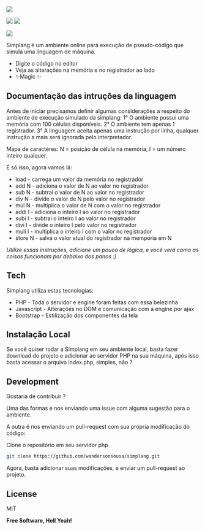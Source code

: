 ![](https://dewey.tailorbrands.com/production/brand_version_mockup_image/278/5280378278_b5fda336-6ab8-4a2e-9f9c-83388e0e0d05.png?cb=1621176696?style=centerme)


![](https://img.shields.io/github/languages/code-size/wandersonsousa/simplang?style=centerme) ![](https://img.shields.io/github/issues-raw/wandersonsousa/simplang?style=centerme)







![](https://i.ibb.co/FVYMBfh/ezgif-com-gif-maker.gif")

Simplang é um ambiente online para execução de pseudo-código que simula uma linguagem de máquina.

- Digite o código no editor
- Veja as alterações na memória e no registrador ao lado
- ✨Magic ✨


## Documentação das intruções da linguagem

Antes de iniciar precisamos definir algumas considerações a respeito do ambiente de execução simulado da simplang:
1° O ambiente possui uma memória com 100 células disponíveis.
2° O ambiente tem apenas 1 registrador.
3° A linguagem aceita apenas uma instrução por linha, qualquer instrução a mais será ignorada pelo interpretador.

Mapa de caractéres: N = posição de célula na memória, I = um número inteiro qualquer.

É só isso, agora vamos lá:
- load - carrega um valor da memória no registrador
- add N - adiciona o valor de N ao valor no registrador
- sub N - subtrai o valor de N ao valor no registrador
- div N - divide o valor de N pelo valor no registrador
- mul N - multiplica o valor de N com o valor no registrador
- addi I - adiciona o inteiro I ao valor no registrador
- subi I - subtrai o inteiro I ao valor no registrador
- divi I - divide o inteiro I pelo valor no registrador
- muli I - multiplica o inteiro I com o valor no registrador
- store N - salva o valor atual do registrador na memporia em N

_Utilize essas instruções, adicione um pouco de lógica, e você verá como as coisas funcionam por debaixo dos panos :)_

## Tech

Simplang utiliza estas tecnologias:

- PHP - Toda o servidor e engine foram feitas com essa belezinha
- Javascript - Alterações no DOM e comunicação com a engine por ajax
- Bootstrap - Estilização dos componentes da tela

## Instalação Local

Se você quiser rodar a Simplang em  seu ambiente local, basta fazer download do projeto e adicionar ao servidor PHP na sua máquina, após isso basta acessar o arquivo index.php, simples, não ?

## Development

Gostaria de contribuir ?

Uma das formas é nos enviando uma issue com alguma sugestão para o ambiente.

A outra é nos enviando um pull-request com sua própria modificação do código:

Clone o repositório em seu servidor php
```sh
git clone https://github.com/wandersonsousa/simplang.git
```

Agora, basta adicionar suas modificações, e enviar um pull-request ao projeto.

## License

MIT

**Free Software, Hell Yeah!**

